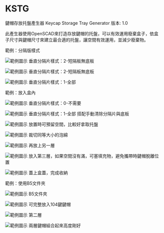 # KSTG
鍵帽存放托盤產生器 Keycap Storage Tray Generator
版本: 1.0

此產生器使用OpenSCAD來打造存放鍵帽的托盤，可以有效運用廢棄盒子，依盒子尺寸與鍵帽尺寸來建立最合適的托盤，讓空間有效運用，並減少廢棄物。

範例：分隔版樣式

![範例圖示](/img/gallery/01.jpg "")
垂直分隔片樣式：2-短隔板無底板

![範例圖示](/img/gallery/02.jpg "")
垂直分隔片樣式：2-短隔板無底板

![範例圖示](/img/gallery/03.jpg "")
垂直分隔片樣式：1-全部


範例：放入盒內

![範例圖示](/img/gallery/04.jpg "")
垂直分隔片樣式：0-不需要

![範例圖示](/img/gallery/05.jpg "")
垂直分隔片樣式：1-全部
搭配手動清除分隔片與底板

![範例圖示](/img/gallery/06.jpg "")
放置時可預留空間，比較好拿取托盤

![範例圖示](/img/gallery/07.jpg "")
裁切同等大小的泡綿

![範例圖示](/img/gallery/08.jpg "")
再放上另一層

![範例圖示](/img/gallery/09.jpg "")
放入第三層，如果空間沒有滿，可塞填充物，避免攜帶時鍵帽脫離位置

![範例圖示](/img/gallery/10.jpg "")
蓋上盒蓋，完成收納


範例：使用B5文件夾

![範例圖示](/img/gallery/11.jpg "")
B5文件夾

![範例圖示](/img/gallery/12.jpg "")
可完整放入104鍵鍵帽

![範例圖示](/img/gallery/13.jpg "")
第二層

![範例圖示](/img/gallery/14.jpg "")
兩層鍵帽組合起來高度剛好
